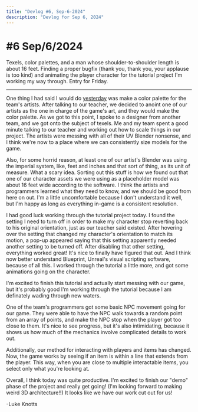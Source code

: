 ```yaml
---
title: "Devlog #6, Sep-6-2024"
description: "Devlog for Sep 6, 2024"
---
```


# #6 <span class="date">Sep/6/2024</span>

Texels, color palettes, and a man whose shoulder-to-shoulder length is about 16 feet. Finding a proper bugfix (thank you, thank you, your applause is too kind) and animating the player character for the tutorial project I'm working my way through. Entry for Friday.

---

One thing I had said I would do <a class="inline-link" href="/devlog/sep-5-2024">yesterday</a> was make a color palette for the team's artists. After talking to our teacher, we decided to anoint one of our artists as the one in charge of the game's art, and they would make the color palette. As we got to this point, I spoke to a designer from another team, and we got onto the subject of texels. Me and my team spent a good minute talking to our teacher and working out how to scale things in our project. The artists were messing with all of their UV Blender nonsense, and I think we're now to a place where we can consistently size models for the game.

Also, for some horrid reason, at least one of our artist's Blender was using the imperial system, like, feet and inches and that sort of thing, as its unit of measure. What a scary idea. Sorting out this stuff is how we found out that one of our character assets we were using as a placeholder model was about 16 feet wide according to the software. I think the artists and programmers learned what they need to know, and we should be good from here on out. I'm a little uncomfortable because I don't understand it well, but I'm happy as long as everything in-game is a consistent resolution.

I had good luck working through the tutorial project today. I found the setting I need to turn off in order to make my character stop reverting back to his original orientation, just as our teacher said existed. After hovering over the setting that changed my character's orientation to match its motion, a pop-up appeared saying that this setting apparently needed another setting to be turned off. After disabling that other setting, everything worked great! It's nice to finally have figured that out. And I think now better understand Blueprint, Unreal's visual scripting software, because of all this. I worked through the tutorial a little more, and got some animations going on the character.

I'm excited to finish this tutorial and actually start messing with our game, but it's probably good I'm working through the tutorial because I am definately wading through new waters.

One of the team's programmers got some basic NPC movement going for our game. They were able to have the NPC walk towards a random point from an array of points, and make the NPC stop when the player got too close to them. It's nice to see progress, but it's also intimidating, because it shows us how much of the mechanics involve complicated details to work out.

Additionally, our method for interacting with players and items has changed. Now, the game works by seeing if an item is within a line that extends from the player. This way, when you are close to multiple interactable items, you select only what you're looking at.

Overall, I think today was quite productive. I'm excited to finish our "demo" phase of the project and really get going! (I'm looking forward to making weird 3D architecture!!) It looks like we have our work cut out for us!

<p class="signature">-Luke Knotts</p>
